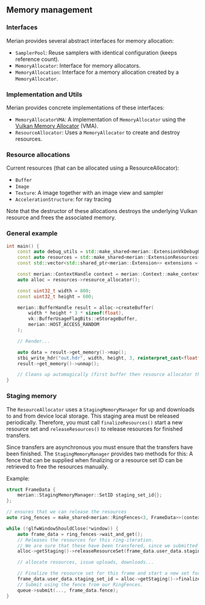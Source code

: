 ## Memory management

### Interfaces

Merian provides several abstract interfaces for memory allocation:

- `SamplerPool`: Reuse samplers with identical configuration (keeps reference count).
- `MemoryAllocator`: Interface for memory allocators. 
- `MemoryAllocation`: Interface for a memory allocation created by a `MemoryAllocator`.

### Implementation and Utils

Merian provides concrete implementations of these interfaces:

- `MemoryAllocatorVMA`: A implementation of `MemoryAllocator` using the [Vulkan Memory Allocator](https://github.com/GPUOpen-LibrariesAndSDKs/VulkanMemoryAllocator) (VMA).
- `ResourceAllocator`: Uses a `MemoryAllocator` to create and destroy resources.

### Resource allocations

Current resources (that can be allocated using a ResourceAllocator):

- `Buffer`
- `Image`
- `Texture`: A image together with an image view and sampler
- `AccelerationStructure`: for ray tracing

Note that the destructor of these allocations destroys the underlying Vulkan resource and frees the associated memory.

### General example

```c++
int main() {
    const auto debug_utils = std::make_shared<merian::ExtensionVkDebugUtils>(false);
    const auto resources = std::make_shared<merian::ExtensionResources>();
    const std::vector<std::shared_ptr<merian::Extension>> extensions = {resources, debug_utils};

    const merian::ContextHandle context = merian::Context::make_context(extensions, "merian");
    auto alloc = resources->resource_allocator();

    const uint32_t width = 800;
    const uint32_t height = 600;

    merian::BufferHandle result = alloc->createBuffer(
        width * height * 3 * sizeof(float),
        vk::BufferUsageFlagBits::eStorageBuffer,
        merian::HOST_ACCESS_RANDOM
    );

    // Render...

    auto data = result->get_memory()->map();
    stbi_write_hdr("out.hdr", width, height, 3, reinterpret_cast<float*>(data));
    result->get_memory()->unmap();

    // Cleans up automagically (first buffer then resource allocator then memory allocator then, ..., then context)
}
```

### Staging memory

The `ResourceAllocator` uses a `StagingMemoryManager` for up and downloads to and from device local storage.
This staging area must be released periodically.
Therefore, you must call `finalizeResources()` start a new resource set and `releaseResources()` to release
resources for finished transfers.

Since transfers are asynchronous you must ensure that the transfers have been finished.
The `StagingMemoryManager` provides two methods for this: A fence that can be supplied when finalizing
or a resource set ID can be retrieved to free the resources manually.

Example:

```c++
struct FrameData {
    merian::StagingMemoryManager::SetID staging_set_id{};
};

// ensures that we can release the resources
auto ring_fences = make_shared<merian::RingFences<3, FrameData>>(context);

while (!glfwWindowShouldClose(*window)) {
    auto frame_data = ring_fences->wait_and_get();
    // Releases the resources for this ring-iteration.
    // We are sure that these have been transfered, since we submitted using the fence.
    alloc->getStaging()->releaseResourceSet(frame_data.user_data.staging_set_id);

    // allocate resources, issue uploads, downloads...

    // Finalize the resource set for this frame and start a new set for the next frame
    frame_data.user_data.staging_set_id = alloc->getStaging()->finalizeResourceSet();
    // Submit using the fence from our RingFences.
    queue->submit(..., frame_data.fence);
}
```
